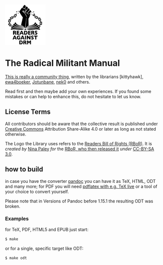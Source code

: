 ![ReadersAgainstDRM](img/rad-logo.png "Readers Against DRM")

# The Radical Militant Manual

[This is really a community thing](./readingclub-man.markdown), written by the librarians [kittyhawk], [ewa4boeker], [Jotunbane], [nek0] and others.

Read first and then maybe add your own experiences.
If you found some mistakes or can help to enhance this, do not hesitate to let us know.

## License Terms

All contributors should be aware that the collective result is published under [Creative Commons](https://creativecommons.org/) Attribution Share-Alike 4.0 or later as long as not stated otherwise.

The Logo the Library uses refers to the [Readers Bill of Rights (RBoR)](http://readersbillofrights.info/RAD/). It is *created by* [Nina Paley] *for* the [RBoR, who then released it](http://readersbillofrights.info/librariansagainstDRM/) *under* [CC-BY-SA 3.0](https://creativecommons.org/licenses/by-sa/3.0/).

[ewa4boeker]: https://github.com/ewa4boeker/
[Jotunbane]: https://github.com/Jotunbane/
[nek0]: https://gitlab.com/nek0/
[Nina Paley]: http://blog.ninapaley.com/

## how to build

in case you have the converter [pandoc](https://github.com/jgm/pandoc/) you can have it as TeX, HTML, ODT and many more;
for PDF you will need [pdflatex with e.g. TeX live](https://tug.org/texlive/) or a tool of your choice to convert yourself.

Please note that in Versions of Pandoc before 1.15.1 the resulting ODT was broken.

### Examples

for TeX, PDF, HTML5 and EPUB just start:

```sh
$ make
```

or for a single, specific target like ODT:

```sh
$ make odt
```

